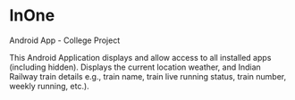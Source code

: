 # InOne
Android App - College Project

This Android Application displays and allow access to all installed apps (including hidden). Displays the current location weather, and Indian Railway train details e.g., train name, train live running status, train number, weekly running, etc.).

